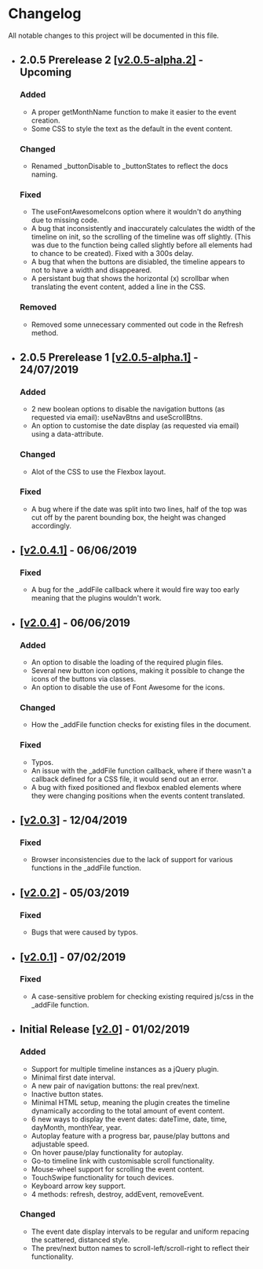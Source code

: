 # Changelog

All notable changes to this project will be documented in this file.

- ## 2.0.5 Prerelease 2 [[v2.0.5-alpha.2]]() - Upcoming
     ### Added
     - A proper getMonthName function to make it easier to the event creation.
     - Some CSS to style the text as the default in the event content.
     
     ### Changed
     - Renamed _buttonDisable to _buttonStates to reflect the docs naming. 
     
     ### Fixed
     - The useFontAwesomeIcons option where it wouldn't do anything due to missing code.
     - A bug that inconsistently and inaccurately calculates the width of the timeline on init, so the scrolling of the timeline was off slightly. (This was due to the function being called slightly before all elements had to chance to be created). Fixed with a 300s delay.
     - A bug that when the buttons are disiabled, the timeline appears to not to have a width and disappeared.
     - A persistant bug that shows the horizontal (x) scrollbar when translating the event content, added a line in the CSS.

     ### Removed
     - Removed some unnecessary commented out code in the Refresh method.
     
- ## 2.0.5 Prerelease 1 [[v2.0.5-alpha.1]](https://github.com/yCodeTech/horizontal-timeline-2.0/tree/v2.0.5-alpha.1) - 24/07/2019
    ### Added
    - 2 new boolean options to disable the navigation buttons (as requested via email): useNavBtns and useScrollBtns.
    - An option to customise the date display (as requested via email) using a data-attribute.

    ### Changed
    - Alot of the CSS to use the Flexbox layout.

    ### Fixed
    - A bug where if the date was split into two lines, half of the top was cut off by the parent bounding box, the height was changed accordingly.

- ## [[v2.0.4.1]](https://github.com/yCodeTech/horizontal-timeline-2.0/tree/v2.0.4.1) - 06/06/2019
    ### Fixed
    - A bug for the _addFile callback where it would fire way too early meaning that the plugins wouldn't work.


- ## [[v2.0.4]](https://github.com/yCodeTech/horizontal-timeline-2.0/tree/v2.0.4) - 06/06/2019
    ### Added
    - An option to disable the loading of the required plugin files.
    - Several new button icon options, making it possible to change the icons of the buttons via classes.
    - An option to disable the use of Font Awesome for the icons.

    ### Changed
    - How the _addFile function checks for existing files in the document. 

    ### Fixed
    - Typos.
    - An issue with the _addFile function callback, where if there wasn't a callback defined for a CSS file, it would send out an error.
    - A bug with fixed positioned and flexbox enabled elements where they were changing positions when the events content translated.

- ## [[v2.0.3]](https://github.com/yCodeTech/horizontal-timeline-2.0/tree/v2.0.3) - 12/04/2019
    ### Fixed
    - Browser inconsistencies due to the lack of support for various functions in the _addFile function.

- ## [[v2.0.2]](https://github.com/yCodeTech/horizontal-timeline-2.0/tree/v2.0.2) - 05/03/2019
    ### Fixed
    - Bugs that were caused by typos.

- ## [[v2.0.1]](https://github.com/yCodeTech/horizontal-timeline-2.0/tree/v2.0.1) - 07/02/2019
    ### Fixed
    - A case-sensitive problem for checking existing required js/css in the _addFile function.

- ## Initial Release [[v2.0]](https://github.com/yCodeTech/horizontal-timeline-2.0/tree/v2.0) - 01/02/2019
    ### Added
    - Support for multiple timeline instances as a jQuery plugin.
    - Minimal first date interval.
    - A new pair of navigation buttons: the real prev/next.
    - Inactive button states.
    - Minimal HTML setup, meaning the plugin creates the timeline dynamically according to the total amount of event content.
    - 6 new ways to display the event dates: dateTime, date, time, dayMonth, monthYear, year.
    - Autoplay feature with a progress bar, pause/play buttons and adjustable speed.
    - On hover pause/play functionality for autoplay.
    - Go-to timeline link with customisable scroll functionality.
    - Mouse-wheel support for scrolling the event content.
    - TouchSwipe functionality for touch devices.
    - Keyboard arrow key support. 
    - 4 methods: refresh, destroy, addEvent, removeEvent.

    ### Changed
    - The event date display intervals to be regular and uniform repacing the scattered, distanced style.
    - The prev/next button names to scroll-left/scroll-right to reflect their functionality.
